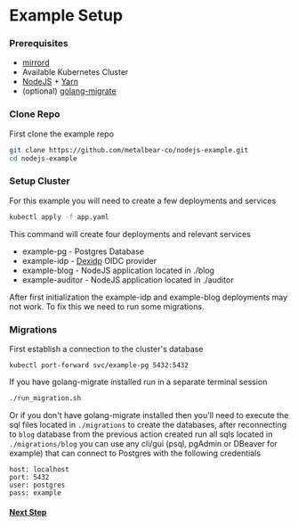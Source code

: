 # Example Setup

### Prerequisites 

* [mirrord](https://mirrord.dev/)
* Available Kubernetes Cluster
* [NodeJS](https://nodejs.org/en/) + [Yarn](https://www.npmjs.com/package/yarn)
* (optional) [golang-migrate](https://github.com/golang-migrate/migrate)


### Clone Repo
First clone the example repo

```bash
git clone https://github.com/metalbear-co/nodejs-example.git
cd nodejs-example
```

### Setup Cluster
For this example you will need to create a few deployments and services

```bash
kubectl apply -f app.yaml
```

This command will create four deployments and relevant services
* example-pg - Postgres Database
* example-idp - [Dexidp](https://dexidp.io/) OIDC provider
* example-blog - NodeJS application located in ./blog
* example-auditor - NodeJS application located in ./auditor

After first initialization the example-idp and example-blog deployments may not work. To fix this we need to run some migrations.

### Migrations

First establish a connection to the cluster's database

```
kubectl port-forward svc/example-pg 5432:5432
```

If you have golang-migrate installed run in a separate terminal session

```bash
./run_migration.sh
```

Or if you don't have golang-migrate installed then you'll need to execute the sql files located in `./migrations` to create the databases, after reconnecting to `blog` database from the previous action created run all sqls located in `./migrations/blog` you can use any cli/gui (psql, pgAdmin or DBeaver for example) that can connect to Postgres with the following credentials

```
host: localhost
port: 5432
user: postgres
pass: example
```

#### [Next Step](03.%20Mirrord%20Mirroring.md)
